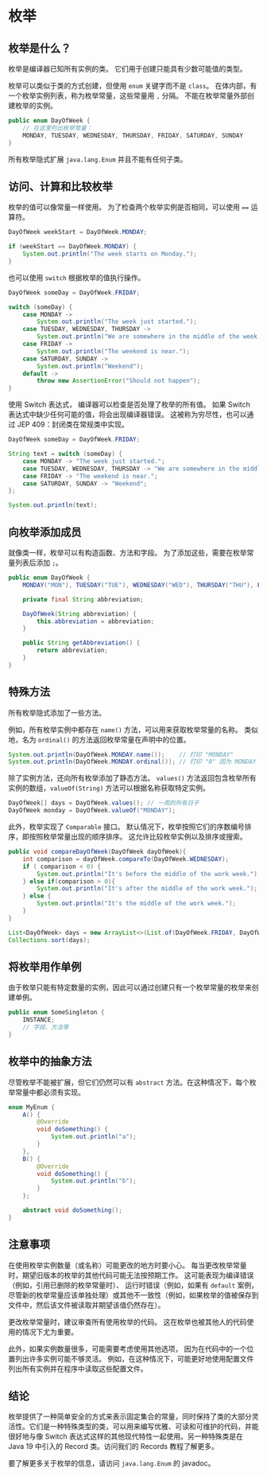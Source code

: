 # 枚举

## 枚举是什么？

枚举是编译器已知所有实例的类。
它们用于创建只能具有少数可能值的类型。

枚举可以类似于类的方式创建，但使用 `enum` 关键字而不是 `class`。
在体内部，有一个枚举实例列表，称为枚举常量，这些常量用 `,` 分隔。
不能在枚举常量外部创建枚举的实例。

```java
public enum DayOfWeek {
    // 在这里列出枚举常量：
    MONDAY, TUESDAY, WEDNESDAY, THURSDAY, FRIDAY, SATURDAY, SUNDAY
}

```

所有枚举隐式扩展 `java.lang.Enum` 并且不能有任何子类。

## 访问、计算和比较枚举

枚举的值可以像常量一样使用。
为了检查两个枚举实例是否相同，可以使用 `==` 运算符。

```java
DayOfWeek weekStart = DayOfWeek.MONDAY;

if (weekStart == DayOfWeek.MONDAY) {
    System.out.println("The week starts on Monday.");
}

```

也可以使用 `switch` 根据枚举的值执行操作。

```java
DayOfWeek someDay = DayOfWeek.FRIDAY;

switch (someDay) {
    case MONDAY -> 
        System.out.println("The week just started.");
    case TUESDAY, WEDNESDAY, THURSDAY -> 
        System.out.println("We are somewhere in the middle of the week.");
    case FRIDAY -> 
        System.out.println("The weekend is near.");
    case SATURDAY, SUNDAY -> 
        System.out.println("Weekend");
    default -> 
        throw new AssertionError("Should not happen");
}

```

使用 Switch 表达式，
编译器可以检查是否处理了枚举的所有值。
如果 Switch 表达式中缺少任何可能的值，将会出现编译器错误。
这被称为穷尽性，也可以通过 JEP 409：封闭类在常规类中实现。

```java
DayOfWeek someDay = DayOfWeek.FRIDAY;

String text = switch (someDay) {
    case MONDAY -> "The week just started.";
    case TUESDAY, WEDNESDAY, THURSDAY -> "We are somewhere in the middle of the week.";
    case FRIDAY -> "The weekend is near.";
    case SATURDAY, SUNDAY -> "Weekend";
};

System.out.println(text);

```

## 向枚举添加成员

就像类一样，枚举可以有构造函数、方法和字段。
为了添加这些，需要在枚举常量列表后添加 `;`。

```java
public enum DayOfWeek {
    MONDAY("MON"), TUESDAY("TUE"), WEDNESDAY("WED"), THURSDAY("THU"), FRIDAY("FRI"), SATURDAY("SAT"), SUNDAY("SUN");

    private final String abbreviation;

    DayOfWeek(String abbreviation) {
        this.abbreviation = abbreviation;
    }

    public String getAbbreviation() {
        return abbreviation;
    }
}

```

## 特殊方法

所有枚举隐式添加了一些方法。

例如，所有枚举实例中都存在 `name()` 方法，可以用来获取枚举常量的名称。
类似地，名为 `ordinal()` 的方法返回枚举常量在声明中的位置。

```java
System.out.println(DayOfWeek.MONDAY.name());    // 打印 "MONDAY"
System.out.println(DayOfWeek.MONDAY.ordinal()); // 打印 "0" 因为 MONDAY 是 DayOfWeek 枚举中的第一个常量

```

除了实例方法，还向所有枚举添加了静态方法。
`values()` 方法返回包含枚举所有实例的数组，`valueOf(String)` 方法可以根据名称获取特定实例。

```java
DayOfWeek[] days = DayOfWeek.values(); // 一周的所有日子
DayOfWeek monday = DayOfWeek.valueOf("MONDAY");

```

此外，枚举实现了 `Comparable` 接口。
默认情况下，枚举按照它们的序数编号排序，即按照枚举常量出现的顺序排序。
这允许比较枚举实例以及排序或搜索。

```java
public void compareDayOfWeek(DayOfWeek dayOfWeek){
    int comparison = dayOfWeek.compareTo(DayOfWeek.WEDNESDAY);
    if ( comparison < 0) {
        System.out.println("It's before the middle of the work week.");
    } else if(comparison > 0){
        System.out.println("It's after the middle of the work week.");
    } else {
        System.out.println("It's the middle of the work week.");
    }
}

```

```java
List<DayOfWeek> days = new ArrayList<>(List.of(DayOfWeek.FRIDAY, DayOfWeek.TUESDAY, DayOfWeek.SATURDAY));
Collections.sort(days);

```

## 将枚举用作单例

由于枚举只能有特定数量的实例，因此可以通过创建只有一个枚举常量的枚举来创建单例。

```java
public enum SomeSingleton {
    INSTANCE;
    // 字段、方法等
}

```

## 枚举中的抽象方法

尽管枚举不能被扩展，但它们仍然可以有 `abstract` 方法。在这种情况下，每个枚举常量中都必须有实现。

```java
enum MyEnum {
    A() {
        @Override
        void doSomething() {
            System.out.println("a");
        }
    },
    B() {
        @Override
        void doSomething() {
            System.out.println("b");
        }
    };

    abstract void doSomething();
}

```

## 注意事项

在使用枚举实例数量（或名称）可能更改的地方时要小心。
每当更改枚举常量时，期望旧版本的枚举的其他代码可能无法按预期工作。
这可能表现为编译错误（例如，引用已删除的枚举常量时）、
运行时错误（例如，如果有 `default` 案例，尽管新的枚举常量应该单独处理）或其他不一致性（例如，如果枚举的值被保存到文件中，然后该文件被读取并期望该值仍然存在）。

更改枚举常量时，建议审查所有使用枚举的代码。
这在枚举也被其他人的代码使用的情况下尤为重要。

此外，如果实例数量很多，可能需要考虑使用其他选项，
因为在代码中的一个位置列出许多实例可能不够灵活。
例如，在这种情况下，可能更好地使用配置文件列出所有实例并在程序中读取这些配置文件。

## 结论

枚举提供了一种简单安全的方式来表示固定集合的常量，同时保持了类的大部分灵活性。它们是一种特殊类型的类，可以用来编写优雅、可读和可维护的代码，并能很好地与像 Switch 表达式这样的其他现代特性一起使用。另一种特殊类是在 Java 19 中引入的 Record 类。访问我们的 Records 教程了解更多。

要了解更多关于枚举的信息，请访问 `java.lang.Enum` 的 javadoc。

